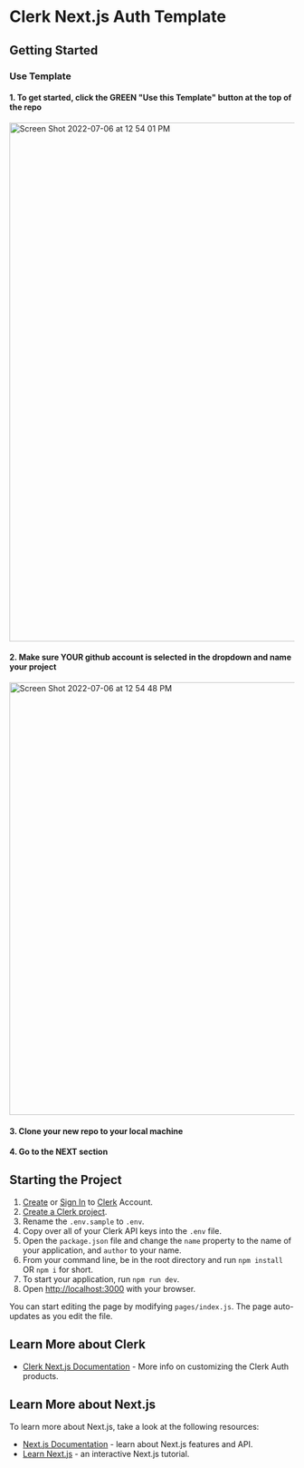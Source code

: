 # Clerk Next.js Auth Template

## Getting Started
### Use Template
#### 1. To get started, click the GREEN "Use this Template" button at the top of the repo
<img width="915" alt="Screen Shot 2022-07-06 at 12 54 01 PM" src="https://user-images.githubusercontent.com/29741570/177612998-4aac9237-5a1e-4f13-8ae0-468587521564.png">

#### 2. Make sure YOUR github account is selected in the dropdown and name your project
<img width="763" alt="Screen Shot 2022-07-06 at 12 54 48 PM" src="https://user-images.githubusercontent.com/107942776/271834571-ab927aa9-bbcc-4301-a37c-1c985434b325.png">

#### 3. Clone your new repo to your local machine
#### 4. Go to the **NEXT** section

## Starting the Project
1. [Create](https://dashboard.clerk.com/sign-up) or [Sign In](https://dashboard.clerk.com/sign-in) to [Clerk](clerk.com) Account.
1. [Create a Clerk project](https://dashboard.clerk.com/apps/new). 
1. Rename the `.env.sample` to  `.env`.
1. Copy over all of your Clerk API keys into the `.env` file.
1. Open the `package.json` file and change the `name` property to the name of your application, and `author` to  your name.
1. From your command line, be in the root directory and run ```npm install``` OR ```npm i``` for short.
1. To start your application, run `npm run dev`.
1. Open [http://localhost:3000](http://localhost:3000) with your browser.


You can start editing the page by modifying `pages/index.js`. The page auto-updates as you edit the file.

## Learn More about Clerk

- [Clerk Next.js Documentation](https://clerk.com/docs/references/nextjs/overview) - More info on customizing the Clerk Auth products.
        
## Learn More about Next.js
To learn more about Next.js, take a look at the following resources:

- [Next.js Documentation](https://nextjs.org/docs) - learn about Next.js features and API.
- [Learn Next.js](https://nextjs.org/learn) - an interactive Next.js tutorial.
